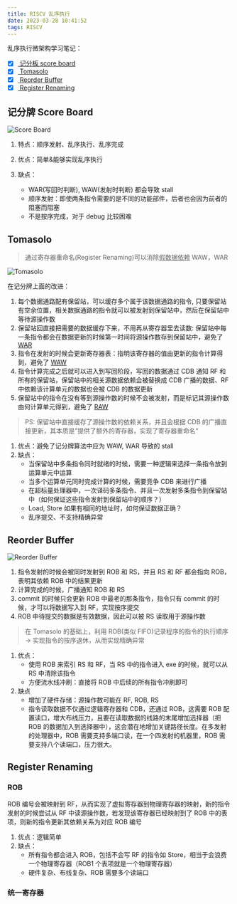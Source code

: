 ```yaml
---
title: RISCV 乱序执行
date: 2023-03-28 10:41:52
tags: RISCV
---
```


乱序执行微架构学习笔记：

- [x] [ 记分板 score board ](https://zhuanlan.zhihu.com/p/496078836)
- [x] [ Tomasolo ](https://zhuanlan.zhihu.com/p/499978902)
- [x] [ Reorder Buffer ](https://zhuanlan.zhihu.com/p/501631371)
- [x] [ Register Renaming ](https://zhuanlan.zhihu.com/p/503257611)
<!--more-->

## 记分牌 Score Board

![Score Board](https://pic1.zhimg.com/80/v2-6b7e47a0ccd134bb87f058bc23ff2468_1440w.webp)

1. 特点：顺序发射、乱序执行、乱序完成
2. 优点：简单&能够实现乱序执行
3. 缺点：

   - WAR(写回时判断), WAW(发射时判断) 都会导致 stall
   - 顺序发射：即使两条指令需要的是不同的功能部件，后者也会因为前者的阻塞而阻塞
   - 不是按序完成，对于 debug 比较困难

## Tomasolo

> 通过寄存器重命名(Register Renaming)可以消除<u>假数据依赖</u> WAW，WAR

![Tomasolo](https://pic2.zhimg.com/80/v2-7c9ec91e4b9d9a052d39fcde3a2316c1_1440w.webp)

在记分牌上面的改进：

1. 每个数据通路配有保留站，可以缓存多个属于该数据通路的指令, 只要保留站有空余位置，相关数据通路的指令就可以被发射到保留站中，然后在保留站中等待源操作数
2. 保留站回直接把需要的数据缓存下来，不用再从寄存器里去读数: 保留站中每一条指令都会在数据更新的时候第一时间将源操作数存到保留站中，避免了 <u>WAR</u>
3. 指令在发射的时候会更新寄存器表：指明该寄存器的值由更新的指令计算得到，避免了 <u>WAW</u>
4. 指令计算完成之后就可以进入到写回阶段，写回的数据通过 CDB 通知 RF 和所有的保留站，保留站中的相关源数据依赖会被替换成 CDB 广播的数据、RF 中依赖该计算单元的数据也会被 CDB 的数据更新
5. 保留站中的指令在没有等到源操作数的时候不会被发射，而是标记其源操作数由何计算单元得到，避免了 <u>RAW</u>

> PS: 保留站中直接缓存了源操作数的依赖关系，并且会根据 CDB 的广播直接更新，其本质是”提供了额外的寄存器，实现了寄存器重命名“

1. 优点：避免了记分牌算法中应为 WAW, WAR 导致的 stall
2. 缺点：
   - 当保留站中多条指令同时就绪的时候，需要一种逻辑来选择一条指令放到运算单元中运算
   - 当多个运算单元同时完成计算的时候，需要竞争 CDB 来进行广播
   - 在超标量处理器中，一次译码多条指令、并且一次发射多条指令到保留站中（如何保证这些指令发射到保留站中的顺序？）
   - Load, Store 如果有相同的地址时，如何保证数据正确？
   - 乱序提交、不支持精确异常

## Reorder Buffer

![Reorder Buffer](https://pic3.zhimg.com/80/v2-252534106244ab82292e5b856f296a06_1440w.webp)

1. 指令发射的时候会被同时发射到 ROB 和 RS，并且 RS 和 RF 都会指向 ROB，表明其依赖 ROB 中的结果更新
2. 计算完成的时候，广播通知 ROB 和 RS
3. commit 的时候只会更新 ROB 中最老的那条指令，指令只有 commit 的时候，才可以将数据写入到 RF，实现按序提交
4. ROB 中待提交的数据是有效数据，因此可以被 RS 读取用于源操作数

> 在 Tomasolo 的基础上，利用 ROB(类似 FIFO)记录程序的指令的执行顺序 -> 实现指令的按序退休，从而实现精确异常

1. 优点：
   - 使用 ROB 来索引 RS 和 RF，当 RS 中的指令进入 exe 的时候，就可以从 RS 中清除该指令
   - 方便流水线冲刷：直接将 ROB 中后续的所有指令冲刷即可
2. 缺点
   - 增加了硬件存储：源操作数可能在 RF, ROB, RS
   - 指令读取数据不仅通过逻辑寄存器和 CDB，还通过 ROB，这需要 ROB 配置读口，增大布线压力，且要在读取数据的线路的末尾增加选择器（把 ROB 的数据加入到选择器中），这会潜在地增加关键路径长度。在多发射的处理器中，ROB 需要支持多端口读，在一个四发射的机器里，ROB 需要支持八个读端口，压力很大。

## Register Renaming

### ROB

ROB 编号会被映射到 RF，从而实现了虚拟寄存器到物理寄存器的映射，新的指令发射的时候尝试从 RF 中读源操作数，若发现该寄存器已经映射到了 ROB 中的表项，则新的指令更新其依赖关系为对应 ROB 编号

1. 优点：逻辑简单
2. 缺点：
   - 所有指令都会进入 ROB，包括不会写 RF 的指令如 Store，相当于会浪费一个物理寄存器（ROB1 个表项就是一个物理寄存器）
   - 硬件复杂、布线复杂、ROB 需要多个读端口

### 统一寄存器
